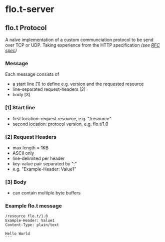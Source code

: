 # flo.t-server
## flo.t Protocol
A naïve implementation of a custom communciation protocol to be send over TCP or UDP.
Taking experience from the HTTP specification _(see [RFC spec](https://www.rfc-editor.org/rfc/rfc2616))_

### Message
Each message consists of
- a start line [1] to define e.g. version and the requested resource
- line-separated request-headers [2]
- body [3]

### [1] Start line
- first location: request resource, e.g. "/resource"
- second location: protocol version, e.g. flo.t/1.0

### [2] Request Headers
- max length = 1KB
- ASCII only
- line-delimited per header
- key-value pair separated by ":"
- e.g. "Example-Header: Value1"

### [3] Body
- can contain multiple byte buffers

### Example flo.t message
```
/resource flo.t/1.0
Example-Header: Value1
Content-Type: plain/text

Hello World
``´